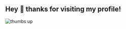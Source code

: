 ## Hey 👋  thanks for visiting my profile!

![thumbs up](https://user-images.githubusercontent.com/60163284/145755260-d9fdfcca-8ddb-4539-8622-5a59cd28b8e5.gif)
